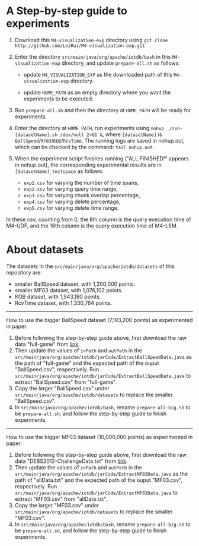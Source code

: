 # A Step-by-step guide to experiments

1. Download this `M4-visualization-exp` directory using `git clone http://github.com/LeiRui/M4-visualization-exp.git`

2. Enter the directory `src/main/java/org/apache/iotdb/bash` in this `M4-visualization-exp` directory, and update `prepare-all.sh` as follows:

    - update `M4_VISUALIZATION_EXP` as the downloaded path of this `M4-visualization-exp` directory.

    - update `HOME_PATH` as an empty directory where you want the experiments to be executed.

3. Run `prepare-all.sh` and then the directory at `HOME_PATH` will be ready for experiments.

4. Enter the directory at `HOME_PATH`, run experiments using `nohup ./run-[datasetName].sh /dev/null 2>&1 &`, where `[datasetName]` is `BallSpeed`/`MF03`/`KOB`/`RcvTime`.
The running logs are saved in nohup.out, which can be checked by the command: `tail nohup.out`.

5. When the experiment script finishes running ("ALL FINISHED!" appears in nohup.out), the corresponding experimental results are in `[datasetName]_testspace` as follows:
    - `exp1.csv` for varying the number of time spans, 
    - `exp2.csv` for varying query time range, 
    - `exp3.csv` for varying chunk overlap percentage, 
    - `exp4.csv` for varying delete percentage, 
    - `exp5.csv` for varying delete time range.

In these csv, counting from 0, the 8th column is the query execution time of M4-UDF, and the 16th column is the query execution time of M4-LSM.

# About datasets
The datasets in the `src/main/java/org/apache/iotdb/datasets` of this repository are:
- smaller BallSpeed dataset, with 1,200,000 points.
- smaller MF03 dataset, with 1,076,102 points.
- KOB dataset, with 1,943,180 points.
- RcvTime dataset, with 1,330,764 points.

---

How to use the bigger BallSpeed dataset (7,193,200 points) as experimented in paper:

1.   Before following the step-by-step guide above, first download the raw data "full-game" from [link](https://www.iis.fraunhofer.de/en/ff/lv/dataanalytics/ek/download.html).
2.   Then update the values of `inPath` and `outPath` in the `src/main/java/org/apache/iotdb/jarCode/ExtractBallSpeedData.java` as the path of "full-game" and the expected path of the ouput "BallSpeed.csv", respectively. Run `src/main/java/org/apache/iotdb/jarCode/ExtractBallSpeedData.java` to extract "BallSpeed.csv" from "full-game".
3.   Copy the larger "BallSpeed.csv" under `src/main/java/org/apache/iotdb/datasets` to replace the smaller "BallSpeed.csv".
4.   In `src/main/java/org/apache/iotdb/bash`, rename `prepare-all-big.sh` to be `prepare-all.sh`, and follow the step-by-step guide to finish experiments.

---

How to use the bigger MF03 dataset (10,000,000 points) as experimented in paper:

1.   Before following the step-by-step guide above, first download the raw data "DEBS2012-ChallengeData.txt" from [link](https://ftp.mi.fu-berlin.de/pub/debs2012/).
2.   Then update the values of `inPath` and `outPath` in the `src/main/java/org/apache/iotdb/jarCode/ExtractMF03Data.java` as the path of "allData.txt" and the expected path of the ouput "MF03.csv", respectively. Run `src/main/java/org/apache/iotdb/jarCode/ExtractMF03Data.java` to extract "MF03.csv" from "allData.txt".
4.   Copy the larger "MF03.csv" under `src/main/java/org/apache/iotdb/datasets` to replace the smaller "MF03.csv".
5.   In `src/main/java/org/apache/iotdb/bash`, rename `prepare-all-big.sh` to be `prepare-all.sh`, and follow the step-by-step guide to finish experiments.





